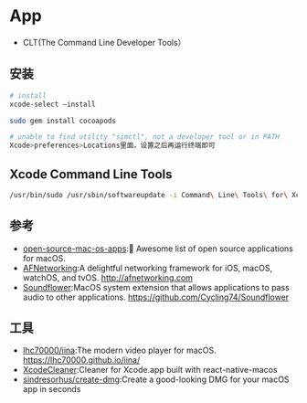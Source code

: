 # App

* CLT(The Command Line Developer Tools）

## 安装

```sh
# install
xcode-select –install

sudo gem install cocoapods

# unable to find utility "simctl", not a developer tool or in PATH
Xcode>preferences>Locations里面，设置之后再运行终端即可
```

## Xcode Command Line Tools

```sh
/usr/bin/sudo /usr/sbin/softwareupdate -i Command\ Line\ Tools\ for\ Xcode-12.1
```

## 参考

* [open-source-mac-os-apps](https://github.com/serhii-londar/open-source-mac-os-apps):🚀 Awesome list of open source applications for macOS.
* [AFNetworking](https://github.com/AFNetworking/AFNetworking):A delightful networking framework for iOS, macOS, watchOS, and tvOS. <http://afnetworking.com>
* [Soundflower](https://github.com/mattingalls/Soundflower):MacOS system extension that allows applications to pass audio to other applications. <https://github.com/Cycling74/Soundflower>

## 工具

* [lhc70000/iina](https://github.com/lhc70000/iina):The modern video player for macOS. <https://lhc70000.github.io/iina/>
* [XcodeCleaner](https://github.com/waylybaye/XcodeCleaner):Cleaner for Xcode.app built with react-native-macos
* [sindresorhus/create-dmg](https://github.com/sindresorhus/create-dmg):Create a good-looking DMG for your macOS app in seconds
